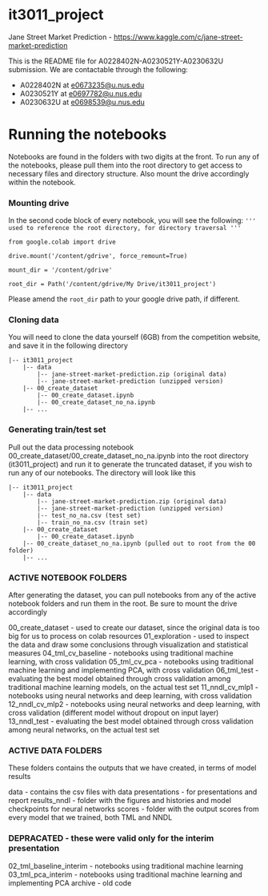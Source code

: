 # it3011_project

Jane Street Market Prediction - https://www.kaggle.com/c/jane-street-market-prediction

This is the README file for A0228402N-A0230521Y-A0230632U submission.
We are contactable through the following:

- A0228402N at e0673235@u.nus.edu
- A0230521Y at e0697782@u.nus.edu
- A0230632U at e0698539@u.nus.edu

# Running the notebooks

Notebooks are found in the folders with two digits at the front. To run any of the notebooks, please pull them into the root directory to get access to necessary files and directory structure. Also mount the drive accordingly within the notebook.

### Mounting drive

In the second code block of every notebook, you will see the following:
`''' used to reference the root directory, for directory traversal ''' `

`from google.colab import drive `

`drive.mount('/content/gdrive', force_remount=True) `

`mount_dir = '/content/gdrive' `

`root_dir = Path('/content/gdrive/My Drive/it3011_project')`

Please amend the `root_dir` path to your google drive path, if different.

### Cloning data

You will need to clone the data yourself (6GB) from the competition website, and save it in the following directory

    |-- it3011_project
        |-- data
            |-- jane-street-market-prediction.zip (original data)
            |-- jane-street-market-prediction (unzipped version)
        |-- 00_create_dataset
            |-- 00_create_dataset.ipynb
            |-- 00_create_dataset_no_na.ipynb
        |-- ...

### Generating train/test set

Pull out the data processing notebook 00_create_dataset/00_create_dataset_no_na.ipynb into the root directory (it3011_project) and run it to generate the truncated dataset, if you wish to run any of our notebooks. The directory will look like this

    |-- it3011_project
        |-- data
            |-- jane-street-market-prediction.zip (original data)
            |-- jane-street-market-prediction (unzipped version)
            |-- test_no_na.csv (test set)
            |-- train_no_na.csv (train set)
        |-- 00_create_dataset
            |-- 00_create_dataset.ipynb
        |-- 00_create_dataset_no_na.ipynb (pulled out to root from the 00 folder)
        |-- ...

### ACTIVE NOTEBOOK FOLDERS

After generating the dataset, you can pull notebooks from any of the active notebook folders and run them in the root. Be sure to mount the drive accordingly

00_create_dataset - used to create our dataset, since the original data is too big for us to process on colab resources
01_exploration - used to inspect the data and draw some conclusions through visualization and statistical measures
04_tml_cv_baseline - notebooks using traditional machine learning, with cross validation
05_tml_cv_pca - notebooks using traditional machine learning and implementing PCA, with cross validation
06_tml_test - evaluating the best model obtained through cross validation among traditional machine learning models, on the actual test set
11_nndl_cv_mlp1 - notebooks using neural networks and deep learning, with cross validation
12_nndl_cv_mlp2 - notebooks using neural networks and deep learning, with cross validation (different model without dropout on input layer)
13_nndl_test - evaluating the best model obtained through cross validation among neural networks, on the actual test set

### ACTIVE DATA FOLDERS

These folders contains the outputs that we have created, in terms of model results

data - contains the csv files with data
presentations - for presentations and report
results_nndl - folder with the figures and histories and model checkpoints for neural networks
scores - folder with the output scores from every model that we trained, both TML and NNDL

### DEPRACATED - these were valid only for the interim presentation

02_tml_baseline_interim - notebooks using traditional machine learning
03_tml_pca_interim - notebooks using traditional machine learning and implementing PCA
archive - old code
